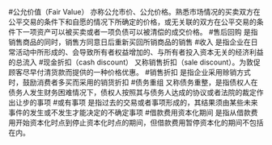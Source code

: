 #公允价值（Fair Value） 
亦称公允市价、公允价格。熟悉市场情况的买卖双方在公平交易的条件下和自愿的情况下所确定的价格，或无关联的双方在公平交易的条件下一项资产可以被买卖或者一项负债可以被清偿的成交价格。
#售后回购
是指销售商品的同时，销售方同意日后重新买回所销商品的销售
#收入
是指企业在日常活动中所形成的、会导致所有者权益增加的、与所有者投入资本无关的经济利益的总流入
#现金折扣（cash discount）
又称销售折扣（sale discount）。为敦促顾客尽早付清货款而提供的一种价格优惠。
#销售折扣
是指企业采用赊销方式时，鼓励消费者多买而采用的销货折扣
#债务重组
又称债务重整，是指债权人在债务人发生财务困难情况下，债权人按照其与债务人达成的协议或者法院的裁定作出让步的事项
#或有事项
是指过去的交易或者事项形成的，其结果须由某些未来事件的发生或不发生才能决定的不确定事项
#借款费用资本化期间
是指从借款费用开始资本化时点到停止资本化时点的期间，但借款费用暂停资本化的期间不包括在内。
